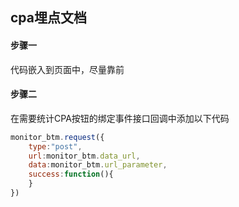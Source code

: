 ## cpa埋点文档

#### 步骤一

代码嵌入到页面中，尽量靠前

<script
src="//oss.ltcdn.cc/monitor/formal/js/monitor_btm.js"
type="text/javascript"></script>



#### 步骤二

在需要统计CPA按钮的绑定事件接口回调中添加以下代码

```javascript
monitor_btm.request({
    type:"post",
    url:monitor_btm.data_url,
    data:monitor_btm.url_parameter,
    success:function(){
    }
})
```





